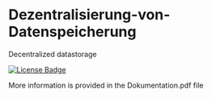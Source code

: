 # Dezentralisierung-von-Datenspeicherung
Decentralized datastorage
  
[![License Badge](https://img.shields.io/github/license/f-eliks/singly-linked-list.svg)](https://github.com/f-eliks/Dezentralisierung-von-Datenspeicherung/blob/master/LICENSE)

More information is provided in the Dokumentation.pdf file
